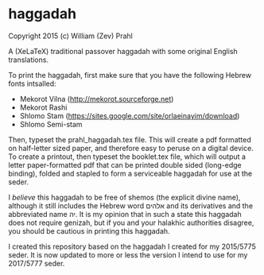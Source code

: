 # haggadah

Copyright 2015 (c) William (Zev) Prahl

A (XeLaTeX) traditional passover haggadah with some original English translations.

To print the haggadah, first make sure that you have the following Hebrew fonts intsalled:

 - Mekorot Vilna (http://mekorot.sourceforge.net)
 - Mekorot Rashi
 - Shlomo Stam (https://sites.google.com/site/orlaeinayim/download)
 - Shlomo Semi-stam

Then, typeset the prahl_haggadah.tex file. This will create a pdf formatted on half-letter sized paper, and therefore easy to peruse on a digital device. To create a printout, then typeset the booklet.tex file, which will output a letter paper-formatted pdf that can be printed double sided (long-edge binding), folded and stapled to form a serviceable haggadah for use at the seder.

I *believe* this haggadah to be free of shemos (the explicit divine name), although it still includes the Hebrew word אלהים and its derivatives and the abbreviated name יה. It is my opinion that in such a state this haggadah does not require genizah, but if you and your halakhic authorities disagree, you should be cautious in printing this haggadah. 

I created this repository based on the haggadah I created for my 2015/5775 seder. It is now updated to more or less the version I intend to use for my 2017/5777 seder.
